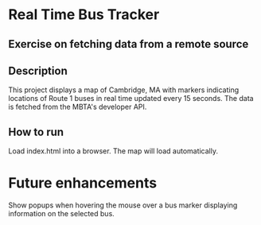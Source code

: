 # Real Time Bus Tracker
## Exercise on fetching data from a remote source

## Description
This project displays a map of Cambridge, MA with markers indicating locations of Route 1 buses in real time updated every 15 seconds. The data is fetched from the MBTA's developer API.

## How to run
Load index.html into a browser. The map will load automatically.

# Future enhancements
Show popups when hovering the mouse over a bus marker displaying information on the selected bus.
